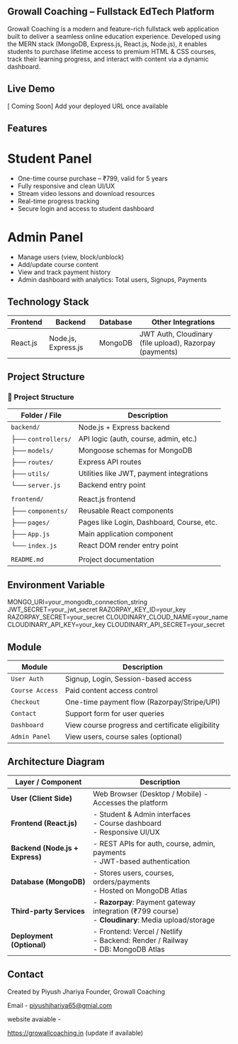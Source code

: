 ## Growall Coaching – Fullstack EdTech Platform

Growall Coaching is a modern and feature-rich fullstack web application built to deliver a seamless online education experience. Developed using the MERN stack (MongoDB, Express.js, React.js, Node.js), it enables students to purchase lifetime access to premium HTML & CSS courses, track their learning progress, and interact with content via a dynamic dashboard.

## Live Demo

[ Coming Soon]
Add your deployed URL once available

## Features
 
# Student Panel


-  One-time course purchase – ₹799, valid for 5 years  
-  Fully responsive and clean UI/UX  
-  Stream video lessons and download resources  
-  Real-time progress tracking  
-  Secure login and access to student dashboard  



# Admin Panel

-  Manage users (view, block/unblock)
-  Add/update course content
-  View and track payment history
-  Admin dashboard with analytics: Total users, Signups, Payments


## Technology Stack

| Frontend | Backend             | Database | Other Integrations                                      |
| -------- | ------------------- | -------- | ------------------------------------------------------- |
| React.js | Node.js, Express.js | MongoDB  | JWT Auth, Cloudinary (file upload), Razorpay (payments) |

## Project Structure
### 📁 Project Structure

| Folder / File           | Description                                      |
|-------------------------|--------------------------------------------------|
| `backend/`              | Node.js + Express backend                        |
| ├── `controllers/`      | API logic (auth, course, admin, etc.)            |
| ├── `models/`           | Mongoose schemas for MongoDB                     |
| ├── `routes/`           | Express API routes                               |
| ├── `utils/`            | Utilities like JWT, payment integrations         |
| └── `server.js`         | Backend entry point                              |
|                         |                                                  |
| `frontend/`             | React.js frontend                                |
| ├── `components/`       | Reusable React components                        |
| ├── `pages/`            | Pages like Login, Dashboard, Course, etc.        |
| ├── `App.js`            | Main application component                       |
| └── `index.js`          | React DOM render entry point                     |
|                         |                                                  |
| `README.md`             | Project documentation                            |


## Environment Variable

MONGO_URI=your_mongodb_connection_string
JWT_SECRET=your_jwt_secret
RAZORPAY_KEY_ID=your_key
RAZORPAY_SECRET=your_secret
CLOUDINARY_CLOUD_NAME=your_name
CLOUDINARY_API_KEY=your_key
CLOUDINARY_API_SECRET=your_secret

## Module 


| Module          | Description                                      |
| --------------- | ------------------------------------------------ |
| `User Auth`     | Signup, Login, Session-based access              |
| `Course Access` | Paid content access control                      |
| `Checkout`      | One-time payment flow (Razorpay/Stripe/UPI)      |
| `Contact`       | Support form for user queries                    |
| `Dashboard`     | View course progress and certificate eligibility |
| `Admin Panel`   | View users, course sales (optional)              |


## Architecture Diagram

| Layer / Component               | Description                                                                                         |
| ------------------------------- | --------------------------------------------------------------------------------------------------- |
| **User (Client Side)**          | Web Browser (Desktop / Mobile) - Accesses the platform                                              |
| **Frontend (React.js)**         | - Student & Admin interfaces<br>- Course dashboard<br>- Responsive UI/UX                            |
| **Backend (Node.js + Express)** | - REST APIs for auth, course, admin, payments<br>- JWT-based authentication                         |
| **Database (MongoDB)**          | - Stores users, courses, orders/payments<br>- Hosted on MongoDB Atlas                               |
| **Third-party Services**        | - **Razorpay**: Payment gateway integration (₹799 course)<br>- **Cloudinary**: Media upload/storage |
| **Deployment (Optional)**       | - Frontend: Vercel / Netlify<br>- Backend: Render / Railway<br>- DB: MongoDB Atlas                  |



##  Contact

Created by Piyush Jhariya
Founder, Growall Coaching

Email - piyushjhariya65@gmial.com

website avaiable -

https://growallcoaching.in (update if available)